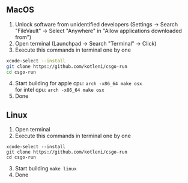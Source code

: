 ## MacOS
1. Unlock software from unidentified developers (Settings -> Search "FileVault" -> Select "Anywhere" in "Allow applications downloaded from")
2. Open terminal (Launchpad -> Search "Terminal" -> Click)
3. Execute this commands in terminal one by one
```bash
xcode-select --install
git clone https://github.com/kotleni/csgo-run
cd csgo-run
```
4. Start building
for apple cpu:
```arch -x86_64 make osx```
<br>for intel cpu:
```arch -x86_64 make osx```
5. Done

## Linux
1. Open terminal
2. Execute this commands in terminal one by one
```
xcode-select --install
git clone https://github.com/kotleni/csgo-run
cd csgo-run
```
3. Start building ```make linux```
4. Done